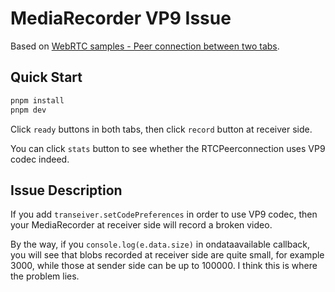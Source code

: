 # MediaRecorder VP9 Issue

Based on [WebRTC samples - Peer connection between two tabs](https://webrtc.github.io/samples/src/content/peerconnection/channel/).

## Quick Start

```bash
pnpm install
pnpm dev
```

Click `ready` buttons in both tabs, then click `record` button at receiver side.

You can click `stats` button to see whether the RTCPeerconnection uses VP9 codec indeed.

## Issue Description

If you add `transeiver.setCodePreferences` in order to use VP9 codec, then your MediaRecorder at receiver side will record a broken video.

By the way, if you `console.log(e.data.size)` in ondataavailable callback, you will see that blobs recorded at receiver side are quite small, for example 3000, while those at sender side can be up to 100000. I think this is where the problem lies.
